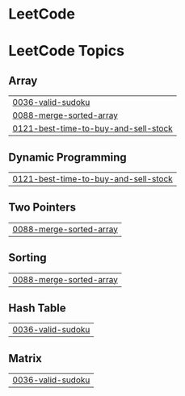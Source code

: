 # LeetCode
<!---LeetCode Topics Start-->
# LeetCode Topics
## Array
|  |
| ------- |
| [0036-valid-sudoku](https://github.com/Sahana-26/LeetCode/tree/master/0036-valid-sudoku) |
| [0088-merge-sorted-array](https://github.com/Sahana-26/LeetCode/tree/master/0088-merge-sorted-array) |
| [0121-best-time-to-buy-and-sell-stock](https://github.com/Sahana-26/LeetCode/tree/master/0121-best-time-to-buy-and-sell-stock) |
## Dynamic Programming
|  |
| ------- |
| [0121-best-time-to-buy-and-sell-stock](https://github.com/Sahana-26/LeetCode/tree/master/0121-best-time-to-buy-and-sell-stock) |
## Two Pointers
|  |
| ------- |
| [0088-merge-sorted-array](https://github.com/Sahana-26/LeetCode/tree/master/0088-merge-sorted-array) |
## Sorting
|  |
| ------- |
| [0088-merge-sorted-array](https://github.com/Sahana-26/LeetCode/tree/master/0088-merge-sorted-array) |
## Hash Table
|  |
| ------- |
| [0036-valid-sudoku](https://github.com/Sahana-26/LeetCode/tree/master/0036-valid-sudoku) |
## Matrix
|  |
| ------- |
| [0036-valid-sudoku](https://github.com/Sahana-26/LeetCode/tree/master/0036-valid-sudoku) |
<!---LeetCode Topics End-->